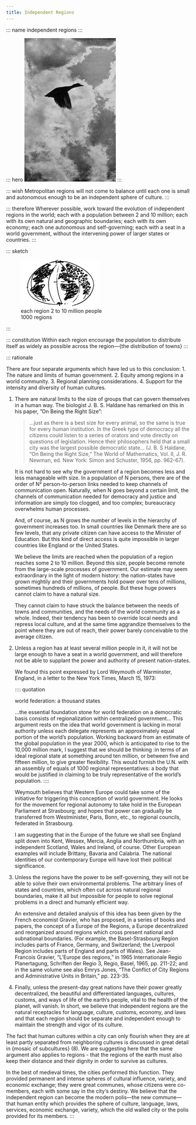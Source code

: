 ```yaml
---
title: Independent Regions
---
```


::: name
independent regions
:::

::: hero
<img alt="Goose flying against clouds backdrop (B&W)" src="independent-regions-flying-goose.jpg">
:::

::: wish
Metropolitan regions will not come to balance until each one is small and autonomous enough to be an independent sphere of culture.
:::

::: therefore
Wherever possible, work toward the evolution of independent regions in the worId;
each with a population between 2 and 10 million;
each with its own natural and geographic boundaries;
each with its own economy; each one autonomous and self-governing;
each with a seat in a world government, without the intervening power of larger states or countries.
:::

::: sketch
<figure>
	<img alt="Sketch of Earth showing communities in continents" src="independent-regions-earth-globe-with-regions.png" style="width:216px;">
	<figcaption>
		each region 2 to 10 million people<br> 1000 regions
	</figcaption>
</figure>
:::

::: constitution
Within each region encourage the population to distribute itself as widely as possible across the region—{the distribution of towns}
:::

::: rationale

There are four separate arguments which have led us to this conclusion: 1. The nature and limits of human government. 2. Equity among regions in a world community. 3. Regional planning considerations. 4. Support for the intensity and diversity of human cultures.

1. There are natural limits to the size of groups that can govern themselves in a human way. The biologist J. B. S. Haldane has remarked on this in his paper, ”On Being the Right Size”:

    > …just as there is a best size for every animal, so the same is true for every human institution. In the Greek type of democracy all the citizens could listen to a series of orators and vote directly on questions of legislation. Hence their philosophers held that a small city was the largest possible democratic state… (J. B. S Haldane, “On Being the Right Size,” <publication>The World of Mathematics, Vol. II,</publication> J. R. Newman, ed. New York: Simon and Schuster, 1956, pp. 962-67).

   It is not hard to see why the government of a region becomes less and less manageable with size. In a population of N persons, there are of the order of N² person-to-person links needed to keep channels of communication open. Naturally, when N goes beyond a certain limit, the channels of communication needed for democracy and justice and information are simply too clogged, and too complex; bureaucracy overwhelms human processes.

   And, of course, as N grows the number of levels in the hierarchy of government increases too. In small countries like Denmark there are so few levels, that any private citizen can have access to the Minister of Education. But this kind of direct access is quite impossible in larger countries like England or the United States.

   We believe the limits are reached when the population of a region reaches some 2 to 10 million. Beyond this size, people become remote from the large-scale processes of government. Our estimate may seem extraordinary in the light of modern history: the nation-states have grown mightily and their governments hold power over tens of millions, sometimes hundreds of millions, of people. But these huge powers cannot claim to have a natural size.

   They cannot claim to have struck the balance between the needs of towns and communities, and the needs of the world community as a whole. Indeed, their tendency has been to override local needs and repress local culture, and at the same time aggrandize themselves to the point where they are out of reach, their power barely conceivable to the average citizen.

1. Unless a region has at least several million people in it, it will not be large enough to have a seat in a world government, and will therefore not be able to supplant the power and authority of present nation-states.

   We found this point expressed by Lord Weymouth of Warminster, England, in a letter to the <publication>New York Times</publication>, March 15, 1973:

    :::: quotation
    <p class="section">world federation: a thousand states<p>
    …the essential foundation stone for world federation on a democratic basis consists of regionalization within centralized government… This argument rests on the idea that world government is lacking in moral authority unless each delegate represents an approximately equal portion of the world’s population. Working backward from an estimate of the global population in the year 2000, which is anticipated to rise to the 10,000 million mark, I suggest that we should be thinking :in terms of an ideal regional state at something around ten million, or between five and fifteen million, to give greater flexibility. This would furnish the U.N. with an assembly of equals of 1000 regional representatives: a body that would be justified in claiming to be truly representative of the world’s population.
    ::::

   Weymouth believes that Western Europe could take some of the initiative for triggering this conception of world government. He looks for the movement for regional autonomy to take hold in the European Parliament at Strasbourg; and hopes that power can					gradually be transferred from Westminister, Paris, Bonn, etc., to regional councils, federated in Strasbourg.

   I am suggesting that in the Europe of the future we shall see England split down into Kent, Wessex, Mercia, Anglia and Northumbria, with an independent Scotland, Wales and Ireland, of course. Other European examples will include Brittany, Bavaria and	Calabria. The national identities of our contemporary Europe will have lost their political significance.

1. Unless the regions have the power to be self-governing, they will not be able to solve their own environmental problems. The arbitrary lines of states and countries, which often cut across natural regional boundaries, make it all but impossible for people to solve regional problems in a direct and humanly efficient way.

   An extensive and detailed analysis of this idea has been given by the French economist Gravier, who has proposed, in a series of books and papers, the concept of a Europe of the Regions, a Europe decentralized and reorganized around regions which cross present national and subnational boundaries. (For example, the Basel-Strasbourg Region includes parts of France, Germany, and Switzerland; the Liverpool Region includes parts of England and parts of Wales). See Jean-Francois Gravier, “L’Europe des regions,” in 1965 Internationale Regio Planertagung, Schriften der Regio 3, Regio, Basel, 1965, pp. 211-22; and in the same volume see also Emrys Jones, “The Conflict of City Regions and Administrative Units in Britain,” pp. 223-35.

1. Finally, unless the present-day great nations have their power greatly decentralized, the beautiful and differentiated languages, cultures, customs, and ways of life of the earth‘s people, vital to the health of the planet, will vanish. In short, we believe
that independent regions are the natural receptacles for language, culture, customs, economy, and laws and that each region should be separate and independent enough to maintain the strength and vigor of its culture.

The fact that human cultures within a city can only flourish when they are at least partly separated from neighboring cultures is discussed in great detail in {mosaic of subcultures} (8). We are suggesting here that the same argument also applies to regions - that the regions of the earth must also keep their distance and their dignity in order to survive as cultures.

In the best of medieval times, the cities performed this function. They provided permanent and intense spheres of cultural influence, variety, and economic exchange; they were great communes, whose citizens were co-members, each with some say in the city‘s destiny. We believe that the independent region can become the modern polis—the new commune—that human entity which provides the sphere of culture, language, laws, services, economic exchange, variety, which the old walled city or the polis provided for its members.
:::